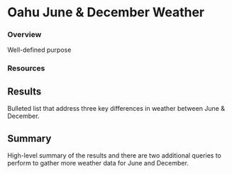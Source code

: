 # Oahu June & December Weather
### Overview
Well-defined purpose
### Resources

## Results
Bulleted list that address three key differences in weather between June & December.

## Summary
High-level summary of the results and there are two additional queries to perform to gather more weather data for June and December.
